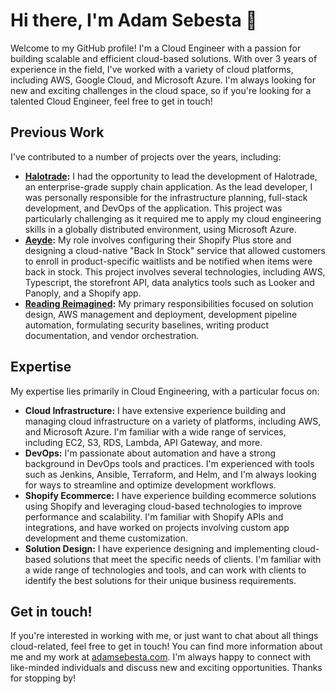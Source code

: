 # Hi there, I'm Adam Sebesta 👋

Welcome to my GitHub profile! I'm a Cloud Engineer with a passion for building scalable and efficient cloud-based solutions. With over 3 years of experience in the field, I've worked with a variety of cloud platforms, including AWS, Google Cloud, and Microsoft Azure. I'm always looking for new and exciting challenges in the cloud space, so if you're looking for a talented Cloud Engineer, feel free to get in touch!

## Previous Work

I've contributed to a number of projects over the years, including:

- **[Halotrade](https://adamsebesta.com/projects/halotrade/):** I had the opportunity to lead the development of Halotrade, an enterprise-grade supply chain application. As the lead developer, I was personally responsible for the infrastructure planning, full-stack development, and DevOps of the application. This project was particularly challenging as it required me to apply my cloud engineering skills in a globally distributed environment, using Microsoft Azure.
- **[Aeyde](https://adamsebesta.com/projects/aeyde):** My role involves configuring their Shopify Plus store and designing a cloud-native "Back In Stock" service that allowed customers to enroll in product-specific waitlists and be notified when items were back in stock. This project involves several technologies, including AWS, Typescript, the storefront API, data analytics tools such as Looker and Panoply, and a Shopify app.
- **[Reading Reimagined](https://adamsebesta.com/projects/reading-reimagined):** My primary responsibilities focused on solution design, AWS management and deployment, development pipeline automation, formulating security baselines, writing product documentation, and vendor orchestration.

## Expertise

My expertise lies primarily in Cloud Engineering, with a particular focus on:

- **Cloud Infrastructure:** I have extensive experience building and managing cloud infrastructure on a variety of platforms, including AWS, and Microsoft Azure. I'm familiar with a wide range of services, including EC2, S3, RDS, Lambda, API Gateway, and more.
- **DevOps:** I'm passionate about automation and have a strong background in DevOps tools and practices. I'm experienced with tools such as Jenkins, Ansible, Terraform, and Helm, and I'm always looking for ways to streamline and optimize development workflows.
- **Shopify Ecommerce:** I have experience building ecommerce solutions using Shopify and leveraging cloud-based technologies to improve performance and scalability. I'm familiar with Shopify APIs and integrations, and have worked on projects involving custom app development and theme customization.
- **Solution Design:** I have experience designing and implementing cloud-based solutions that meet the specific needs of clients. I'm familiar with a wide range of technologies and tools, and can work with clients to identify the best solutions for their unique business requirements.

## Get in touch!

If you're interested in working with me, or just want to chat about all things cloud-related, feel free to get in touch! You can find more information about me and my work at [adamsebesta.com](https://adamsebesta.com/). I'm always happy to connect with like-minded individuals and discuss new and exciting opportunities. Thanks for stopping by!

